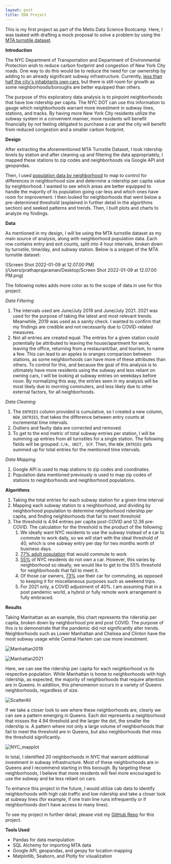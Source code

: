 ```yaml
---
layout: post
title: EDA Project
---
```


This is my first project as part of the Metis Data Science Bootcamp. Here, I was tasked with drafting a mock proposal to solve a problem by using the [MTA turnstile dataset](http://web.mta.info/developers/turnstile.html).



**Introduction**

The NYC Department of Transportation and Department of Environmental Protection wish to reduce carbon footprint and congestion of New York City roads. One way to do this would be to reduce the need for car ownership by adding to an already significant subway infrastructure. Currently, [less than half the city's inhabitants own cars](https://edc.nyc/article/new-yorkers-and-their-cars), but there is still room for growth as some neighborhoods/boroughs are better equipped than others.



The purpose of this exploratory data analysis is to pinpoint neighborhoods that have low ridership per capita. The NYC DOT can use this information to gauge which neighborhoods warrant more investment in subway lines, stations, and tracks. By having more New York City residents utilize the subway system in a convenient manner, more residents will benefit financially by not feeling obligated to purchase a car and the city will benefit from reduced congestion and a smaller carbon footprint.



**Design**

After extracting the aforementioned MTA Turnstile Dataset, I took ridership levels by station and after cleaning up and filtering the data appropriately, I mapped these stations to zip codes and neighborhoods via Google API and geopandas.



Then, I used [population data by neighborhood](https://data.beta.nyc/dataset/pediacities-nyc-neighborhoods) to map to control for differences in neighborhood size and determine a ridership per capita value by neighborhood. I wanted to see which areas are better equipped to handle the majority of its population going car-less and which ones have room for improvement. I then looked for neighborhoods that went below a pre-determined threshold (explained in further detail in the algorithms section) and seeked patterns and trends. Then, I built plots and charts to analyze my findings.



**Data**

As mentioned in my design, I will be using the MTA turnstile dataset as my main source of analysis, along with neighborhood population data. Each row contains entry and exit counts, split into 4 hour intervals, broken down by turnstile, time/day, and subway station. Below is a snippet of the MTA turnstile dataset:

![Screen Shot 2022-01-09 at 12.07.00 PM](/Users/prathaprajaraman/Desktop/Screen Shot 2022-01-09 at 12.07.00 PM.png)

The following notes adds more color as to the scope of data in use for this project:

*Data Filtering*

1. The intervals used are June/July 2019 and June/July 2021. 2021 was used for the purpose of taking the latest and most relevant trends. Meanwhile, 2019 was used as a sanity check. I wanted to confirm that my findings are credible and not necessarily due to COVID-related measures.
2. Not all entries are created equal. The entries for a given station could potentially be attributed to leaving the house/apartment for work, leaving the office, returning from a restaurant/bar, and tourism, to name a few. This can lead to an apples to oranges comparison between stations, as some neighborhoods can have more of these attributes than others. To control for this, and because the goal of this analysis is to ultimately have more residents using the subway and less reliant on owning cars, I will be looking at subway entries on weekdays before noon. By normalizing this way, the entries seen in my analysis will be most likely due to morning commuters, and less likely due to other external factors, for all neighborhoods.

*Data Cleaning*

1. The `ENTRIES` column provided is cumulative, so I created a new column, `NEW_ENTRIES`, that takes the difference between entry counts at incremental time intervals.
2. Outliers and faulty data are corrected and removed.
3. To get to the end metric of total subway entries per station, I will be summing up entries from all turnstiles for a single station. The following fields will be grouped: `C/A, UNIT, SCP`. Then, the `NEW_ENTRIES` gets summed up for total entries for the mentioned time intervals.

*Data Mapping*

1. Google API is used to map stations to zip codes and coordinates.
2. Population data mentioned previously is used to map zip codes of stations to neighborhoods and neighborhood populations.



**Algorithms**

1. Taking the total entries for each subway station for a given time interval
2. Mapping each subway station to a neighborhood, and dividing by neighborhood population to determine neighborhood ridership per capita, and finding neighborhoods that fail to meet threshold
3. The threshold is 4.94 entries per capita post-COVID and 12.36 pre-COVID. The calculation for the threshold is the product of the following:
   1. We ideally want NYC residents to use the subway instead of a car to commute to work daily, so we will start with the ideal threshold of 40, which is one subway entry per day for two months worth of business days.
   2. [77% adult population](https://www.baruch.cuny.edu/nycdata/population-geography/age_distribution.htm) that would commute to work
   3. [55%](https://edc.nyc/article/new-yorkers-and-their-cars) of NYC residents do not own a car. However, this varies by neighborhood so ideally, we would like to get to the 55% threshold for neighborhoods that fail to meet it.
   4. Of those car owners, [73%](https://edc.nyc/article/new-yorkers-and-their-cars) use their car for commuting, as opposed to keeping it for miscellaneous purposes such as weekend trips.
   5. For 2021 only, a COVID adjustment of 40%. I am assuming that in a post pandemic world, a hybrid or fully remote work arrangement is fully embraced.



**Results**

Taking Manhattan as an example, this chart represents the ridership per capita, broken down by neighborhood pre and post COVID. The purpose of this is to demonstrate that the pandemic did not significantly alter trends. Neighborhoods such as Lower Manhattan and Chelsea and Clinton have the most subway usage while Central Harlem can use more investment.



![Manhattan2019](https://github.com/prathapr91/MTA_EDA/blob/main/Plots/Manhattan2019.png)

![Manhattan2021](https://github.com/prathapr91/MTA_EDA/blob/main/Plots/Manhattan2021.png)



Here, we can see the ridership per capita for each neighborhood vs its respective population. While Manhattan is home to neighborhoods with high ridership, as expected, the majority of neighborhoods that require attention are in Queens. In addition, this phenomenon occurs in a variety of Queens neighborhoods, regardless of size.

![ScatterAll](https://github.com/prathapr91/MTA_EDA/blob/main/Plots/Manhattan2021.png)



If we take a closer look to see where these neighborhoods are, clearly we can see a pattern emerging in Queens. Each dot represents a neighborhood that misses the 4.94 threshold and the larger the dot, the smaller the ridership is. A pattern where not only a large volume of neighborhoods that fail to meet the threshold are in Queens, but also neighborhoods that miss the threshold significantly.

![NYC_mapplot](https://github.com/prathapr91/MTA_EDA/blob/main/Plots/NYC_mapplot.png)

In total, I identified 20 neighborhoods in NYC that warrant additional investment in subway infrastructure. Most of these neighborhoods are in Queens and I recommend starting in this borough. By targeting these neighborhoods, I believe that more residents will feel more encouraged to use the subway and be less reliant on cars.



To enhance this project in the future, I would utilize cab data to identify neighborhoods with high cab traffic and low ridership and take a closer look at subway lines (for example, if one train line runs infrequently or if neighborhoods don’t have access to many lines).



To see my project in further detail, please visit my [GitHub Repo](https://github.com/prathapr91/MTA_EDA) for this project.



**Tools Used**

- Pandas for data manipulation
- SQL Alchemy for importing MTA data
- Google API, geopandas, and geopy for location mapping
- Matplotlib, Seaborn, and Plotly for visualization
